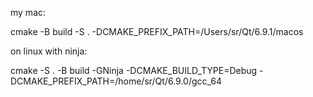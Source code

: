 
my mac:

cmake -B build -S . -DCMAKE_PREFIX_PATH=/Users/sr/Qt/6.9.1/macos


on linux with ninja:

cmake -S . -B build -GNinja -DCMAKE_BUILD_TYPE=Debug -DCMAKE_PREFIX_PATH=/home/sr/Qt/6.9.0/gcc_64


